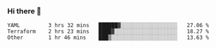### Hi there 👋


<!--START_SECTION:waka-->

```text
YAML         3 hrs 32 mins   ██████▓░░░░░░░░░░░░░░░░░░   27.06 %
Terraform    2 hrs 23 mins   ████▓░░░░░░░░░░░░░░░░░░░░   18.27 %
Other        1 hr 46 mins    ███▒░░░░░░░░░░░░░░░░░░░░░   13.63 %
```

<!--END_SECTION:waka-->

<!--
**ssrahul96/ssrahul96** is a ✨ _special_ ✨ repository because its `README.md` (this file) appears on your GitHub profile.

Here are some ideas to get you started:

- 🔭 I’m currently working on ...
- 🌱 I’m currently learning ...
- 👯 I’m looking to collaborate on ...
- 🤔 I’m looking for help with ...
- 💬 Ask me about ...
- 📫 How to reach me: ...
- 😄 Pronouns: ...
- ⚡ Fun fact: ...
-->
